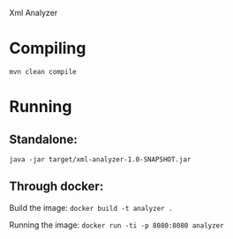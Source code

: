 Xml Analyzer

# Compiling
`mvn clean compile`

# Running

## Standalone:
`java -jar target/xml-analyzer-1.0-SNAPSHOT.jar`

## Through docker:
Build the image: `docker build -t analyzer .`

Running the image: `docker run -ti -p 8080:8080 analyzer`
